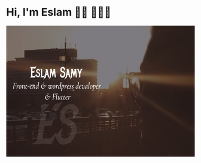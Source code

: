 # Hi, I'm Eslam 👋🏾 👩🏾‍💻

<img src="template.png" alt="template.png" width="100%" height="350px">

<!--
**EslamSamy5/EslamSamy5** is a ✨ _special_ ✨ repository because its `README.md` (this file) appears on your GitHub profile.

Here are some ideas to get you started:

- 🔭 I’m currently working on ...
- 🌱 I’m currently learning ...
- 👯 I’m looking to collaborate on ...
- 🤔 I’m looking for help with ...
- 💬 Ask me about ...
- 📫 How to reach me: ...
- 😄 Pronouns: ...
- ⚡ Fun fact: ...
-->
